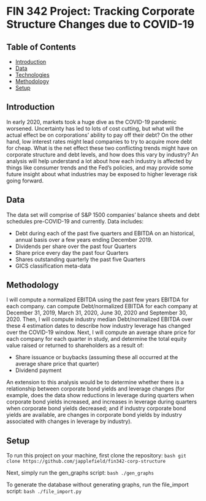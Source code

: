 # FIN 342 Project: Tracking Corporate Structure Changes due to COVID-19

## Table of Contents
* [Introduction](#introduction)
* [Data](#data)
* [Technologies](#technologies)
* [Methodology](#methodology)
* [Setup](#setup)

## Introduction
In early 2020, markets took a huge dive as the COVID-19 pandemic worsened. Uncertainty has led to lots of cost cutting, but what will the actual effect be on corporations’ ability to pay off their debt? On the other hand, low interest rates might lead companies to try to acquire more debt for cheap. What is the net effect these two conflicting trends might have on corporate structure and debt levels, and how does this vary by industry? An analysis will help understand a lot about how each industry is affected by things like consumer trends and the Fed’s policies, and may provide some future insight about what industries may be exposed to higher leverage risk going forward.

## Data
The data set will comprise of S&P 1500 companies’ balance sheets and debt schedules pre-COVID-19 and currently. Data includes:
* Debt during each of the past five quarters and EBITDA on an historical, annual basis over a few years ending December 2019.
* Dividends per share over the past four Quarters
* Share price every day the past four Quarters
* Shares outstanding quarterly the past five Quarters
* GICS classification meta-data

## Methodology
I will compute a normalized EBITDA using the past few years EBITDA for each company. can compute Debt/normalized EBITDA for each company at December 31, 2019, March 31, 2020, June 30, 2020 and September 30, 2020. Then, I will compute industry median Debt/normalized EBITDA over these 4 estimation dates to describe how industry leverage has changed over the COVID-19 window. Next, I will compute an average share price for each company for each quarter in study, and determine the total equity value raised or returned to shareholders as a result of:
* Share issuance or buybacks (assuming these all occurred at the average share price that quarter)
* Dividend payment

An extension to this analysis would be to determine whether there is a relationship between corporate bond yields and leverage changes (for example, does the data show reductions in leverage during quarters when corporate bond yields increased, and increases in leverage during quarters when corporate bond yields decreased; and if industry corporate bond yields are available, are changes in corporate bond yields by industry associated with changes in leverage by industry).

## Setup
To run this project on your machine, first clone the repository:
``bash
git clone https://github.com/japplefield/fin342-corp-structure
``

Next, simply run the gen_graphs script:
``bash
./gen_graphs
``

To generate the database without generating graphs, run the file_import script:
``bash
./file_import.py
``
